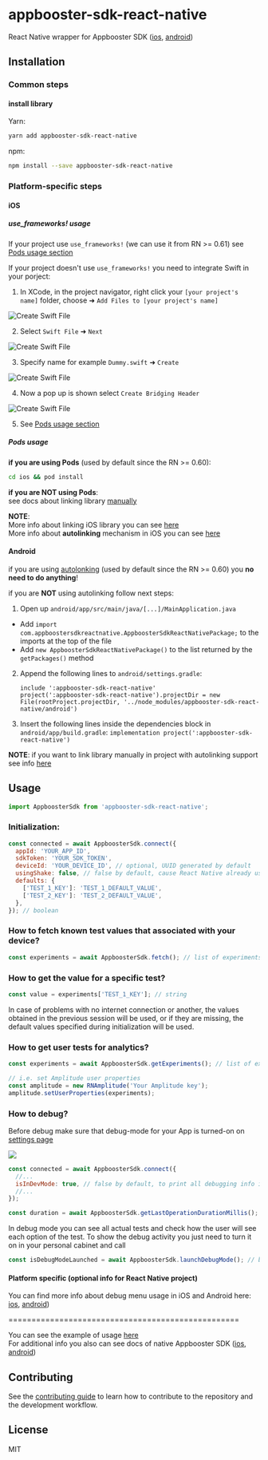 # appbooster-sdk-react-native

React Native wrapper for Appbooster SDK ([ios](https://github.com/appbooster/appbooster-sdk-ios), [android](https://github.com/appbooster/appbooster-sdk-android))

## Installation

### Common steps

#### install library

Yarn:

```sh
yarn add appbooster-sdk-react-native
```

npm:

```sh
npm install --save appbooster-sdk-react-native
```

### Platform-specific steps

#### iOS

##### use_frameworks! usage

If your project use `use_frameworks!` (we can use it from RN >= 0.61) see [Pods usage section](#pods-usage)

If your project doesn't use `use_frameworks!` you need to integrate Swift in your porject:

1. In XCode, in the project navigator, right click your `[your project's name]` folder, choose ➜ `Add Files to [your project's name]`

![Create Swift File](https://i.imgur.com/00K5UZ1.png)

2. Select `Swift File` ➜ `Next`

![Create Swift File](https://i.imgur.com/Mdc9MLk.png)

3. Specify name for example `Dummy.swift` ➜ `Create`

![Create Swift File](https://i.imgur.com/2HSk7Jp.png)

4. Now a pop up is shown select `Create Bridging Header`

![Create Swift File](https://i.imgur.com/f2zA0n9.png)

5. See [Pods usage section](#pods-usage)

##### Pods usage

**if you are using Pods** (used by default since the RN >= 0.60):

```bash
cd ios && pod install
```

**if you are NOT using Pods**:  
see docs about linking library [manually](https://reactnative.dev/docs/linking-libraries-ios#manual-linking)

**NOTE**:  
More info about linking iOS library you can see [here](https://reactnative.dev/docs/linking-libraries-ios)  
More info about **autolinking** mechanism in iOS you can see [here](https://github.com/react-native-community/cli/blob/master/docs/autolinking.md#platform-ios)

#### Android

if you are using [autolonking](https://github.com/react-native-community/cli/blob/master/docs/autolinking.md#platform-android) (used by default since the RN >= 0.60) you **no need to do anything**!

if you are **NOT** using autolinking follow next steps:

1. Open up `android/app/src/main/java/[...]/MainApplication.java`

- Add `import com.appboostersdkreactnative.AppboosterSdkReactNativePackage;` to the imports at the top of the file
- Add `new AppboosterSdkReactNativePackage()` to the list returned by the `getPackages()` method

2. Append the following lines to `android/settings.gradle`:

   ```android
   include ':appbooster-sdk-react-native'
   project(':appbooster-sdk-react-native').projectDir = new File(rootProject.projectDir, '../node_modules/appbooster-sdk-react-native/android')
   ```

3. Insert the following lines inside the dependencies block in `android/app/build.gradle`: `implementation project(':appbooster-sdk-react-native')`

**NOTE**: if you want to link library manually in project with autolinking support see info [here](https://github.com/react-native-community/cli/blob/master/docs/autolinking.md#how-can-i-disable-autolinking-for-unsupported-library)

## Usage

```js
import AppboosterSdk from 'appbooster-sdk-react-native';
```

### Initialization:

```js
const connected = await AppboosterSdk.connect({
  appId: 'YOUR_APP_ID',
  sdkToken: 'YOUR_SDK_TOKEN',
  deviceId: 'YOUR_DEVICE_ID', // optional, UUID generated by default
  usingShake: false, // false by default, cause React Native already uses shake motion in debug mode for own purposes (show React Native debug window after shaking your device)
  defaults: {
    ['TEST_1_KEY']: 'TEST_1_DEFAULT_VALUE',
    ['TEST_2_KEY']: 'TEST_2_DEFAULT_VALUE',
  },
}); // boolean
```

### How to fetch known test values that associated with your device?

```js
const experiments = await AppboosterSdk.fetch(); // list of experiments (initial fetch to server)
```

### How to get the value for a specific test?

```js
const value = experiments['TEST_1_KEY']; // string
```

In case of problems with no internet connection or another, the values obtained in the previous session will be used, or if they are missing, the default values specified during initialization will be used.

### How to get user tests for analytics?

```js
const experiments = await AppboosterSdk.getExperiments(); // list of experiments (cached values after initial fetch to server)

// i.e. set Amplitude user properties
const amplitude = new RNAmplitude('Your Amplitude key');
amplitude.setUserProperties(experiments);
```

### How to debug?

Before debug make sure that debug-mode for your App is turned-on on [settings page](https://platform.appbooster.com/ab/settings)

![](https://imgproxy.appbooster.com/9ACImnEbmsO822dynjTjcC_B8aXzbbpPQsOgop2PlBs//aHR0cHM6Ly9hcHBib29zdGVyLWNsb3VkLnMzLmV1LWNlbnRyYWwtMS5hbWF6b25hd3MuY29tLzk0N2M5NzdmLTAwY2EtNDA1Yi04OGQ4LTAzOTM4ZjY4OTAzYi5wbmc.png)

```js
const connected = await AppboosterSdk.connect({
  //...
  isInDevMode: true, // false by default, to print all debugging info in the console (you can see logs in XCode or Android Studio)
  //...
});

const duration = await AppboosterSdk.getLastOperationDurationMillis(); // number (the duration of the last operation in milliseconds)
```

In debug mode you can see all actual tests and check how the user will see each option of the test. To show the debug activity you just need to turn it on in your personal cabinet and call

```js
const isDebugModeLaunched = await AppboosterSdk.launchDebugMode(); // boolean
```

#### Platform specific (optional info for React Native project)

You can find more info about debug menu usage in iOS and Android here: [ios](https://github.com/appbooster/appbooster-sdk-ios#how-to-debug), [android](https://github.com/appbooster/appbooster-sdk-android#how-to-debug))

==================================================

You can see the example of usage [here](example)  
For additional info you also can see docs of native Appbooster SDK ([ios](https://github.com/appbooster/appbooster-sdk-ios), [android](https://github.com/appbooster/appbooster-sdk-android))

## Contributing

See the [contributing guide](CONTRIBUTING.md) to learn how to contribute to the repository and the development workflow.

## License

MIT
